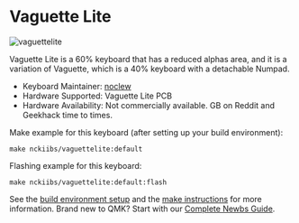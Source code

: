 # Vaguette Lite

![vaguettelite](https://i.imgur.com/bSZKD1cl.jpg)

Vaguette Lite is a 60% keyboard that has a reduced alphas area, and it is a variation of Vaguette, which is a 40% keyboard with a detachable Numpad. 

* Keyboard Maintainer: [noclew](https://github.com/noclew)
* Hardware Supported: Vaguette Lite PCB
* Hardware Availability: Not commercially available. GB on Reddit and Geekhack time to times.

Make example for this keyboard (after setting up your build environment):

    make nckiibs/vaguettelite:default

Flashing example for this keyboard:

    make nckiibs/vaguettelite:default:flash

See the [build environment setup](https://docs.qmk.fm/#/getting_started_build_tools) and the [make instructions](https://docs.qmk.fm/#/getting_started_make_guide) for more information. Brand new to QMK? Start with our [Complete Newbs Guide](https://docs.qmk.fm/#/newbs).
